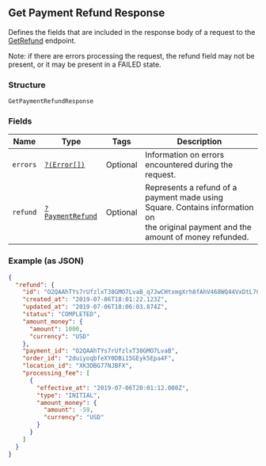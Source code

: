 ## Get Payment Refund Response

Defines the fields that are included in the response body of
a request to the [GetRefund](#endpoint-refunds-getpaymentrefund) endpoint.

Note: if there are errors processing the request, the refund field may not be
present, or it may be present in a FAILED state.

### Structure

`GetPaymentRefundResponse`

### Fields

| Name | Type | Tags | Description |
|  --- | --- | --- | --- |
| `errors` | [`?(Error[])`](/doc/models/error.md) | Optional | Information on errors encountered during the request. |
| `refund` | [`?PaymentRefund`](/doc/models/payment-refund.md) | Optional | Represents a refund of a payment made using Square. Contains information on<br>the original payment and the amount of money refunded. |

### Example (as JSON)

```json
{
  "refund": {
    "id": "O2QAAhTYs7rUfzlxT38GMO7LvaB_q7JwCHtxmgXrh8fAhV468WQ44VxDtL7CU4yVRlsbXmI",
    "created_at": "2019-07-06T18:01:22.123Z",
    "updated_at": "2019-07-06T18:06:03.874Z",
    "status": "COMPLETED",
    "amount_money": {
      "amount": 1000,
      "currency": "USD"
    },
    "payment_id": "O2QAAhTYs7rUfzlxT38GMO7LvaB",
    "order_id": "2duiyoqbfeXY0DBi15GEyk5Epa4F",
    "location_id": "XK3DBG77NJBFX",
    "processing_fee": [
      {
        "effective_at": "2019-07-06T20:01:12.000Z",
        "type": "INITIAL",
        "amount_money": {
          "amount": -59,
          "currency": "USD"
        }
      }
    ]
  }
}
```

